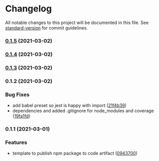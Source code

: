 # Changelog

All notable changes to this project will be documented in this file. See [standard-version](https://github.com/conventional-changelog/standard-version) for commit guidelines.

### [0.1.5](https://github.com/Audibene-GMBH/ta-options/compare/v0.1.4...v0.1.5) (2021-03-02)

### [0.1.4](https://github.com/Audibene-GMBH/ta-options/compare/v0.1.3...v0.1.4) (2021-03-02)

### [0.1.3](https://github.com/Audibene-GMBH/ta-options/compare/v0.1.2...v0.1.3) (2021-03-02)

### 0.1.2 (2021-03-02)


### Bug Fixes

* add babel preset so jest is happy with import ([21f4b39](https://github.com/Audibene-GMBH/ta-options/commit/21f4b39c8c87627e08a388d3ad9626a43d7ca4c0))
* dependencies and added .gitignore for node_modules and coverage ([19fa1fd](https://github.com/Audibene-GMBH/ta-options/commit/19fa1fd51c6d910cc93976780db1bc544d952681))

### 0.1.1 (2021-03-01)


### Features

* template to publish npm package to code artifact ([0943700](https://github.com/Audibene-GMBH/ta-options/commit/094370041265ed1d9641c30c4a064bb0639d9d99))

